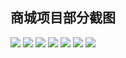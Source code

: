 ## 商城项目部分截图

![](http://omem0e1o1.bkt.clouddn.com/shopmall1.png)
![](http://omem0e1o1.bkt.clouddn.com/shopmall2.png)
![](http://omem0e1o1.bkt.clouddn.com/shopmall3.png)
![](http://omem0e1o1.bkt.clouddn.com/shopmall4.png)
![](http://omem0e1o1.bkt.clouddn.com/shopmall5.png)
![](http://omem0e1o1.bkt.clouddn.com/shopmall6.png)
![](http://omem0e1o1.bkt.clouddn.com/shopmall7.png)